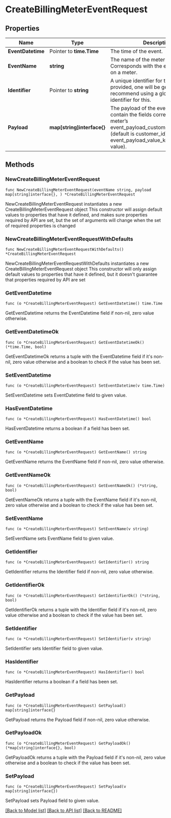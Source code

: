 # CreateBillingMeterEventRequest

## Properties

Name | Type | Description | Notes
------------ | ------------- | ------------- | -------------
**EventDatetime** | Pointer to **time.Time** | The time of the event. | [optional] 
**EventName** | **string** | The name of the meter event. Corresponds with the event_name field on a meter. | 
**Identifier** | Pointer to **string** | A unique identifier for the event. If not provided, one will be generated. We recommend using a globally unique identifier for this. | [optional] 
**Payload** | **map[string]interface{}** | The payload of the event. This must contain the fields corresponding to a meter’s event_payload_customer_mapping_key (default is customer_id) and event_payload_value_key (default is value).  | 

## Methods

### NewCreateBillingMeterEventRequest

`func NewCreateBillingMeterEventRequest(eventName string, payload map[string]interface{}, ) *CreateBillingMeterEventRequest`

NewCreateBillingMeterEventRequest instantiates a new CreateBillingMeterEventRequest object
This constructor will assign default values to properties that have it defined,
and makes sure properties required by API are set, but the set of arguments
will change when the set of required properties is changed

### NewCreateBillingMeterEventRequestWithDefaults

`func NewCreateBillingMeterEventRequestWithDefaults() *CreateBillingMeterEventRequest`

NewCreateBillingMeterEventRequestWithDefaults instantiates a new CreateBillingMeterEventRequest object
This constructor will only assign default values to properties that have it defined,
but it doesn't guarantee that properties required by API are set

### GetEventDatetime

`func (o *CreateBillingMeterEventRequest) GetEventDatetime() time.Time`

GetEventDatetime returns the EventDatetime field if non-nil, zero value otherwise.

### GetEventDatetimeOk

`func (o *CreateBillingMeterEventRequest) GetEventDatetimeOk() (*time.Time, bool)`

GetEventDatetimeOk returns a tuple with the EventDatetime field if it's non-nil, zero value otherwise
and a boolean to check if the value has been set.

### SetEventDatetime

`func (o *CreateBillingMeterEventRequest) SetEventDatetime(v time.Time)`

SetEventDatetime sets EventDatetime field to given value.

### HasEventDatetime

`func (o *CreateBillingMeterEventRequest) HasEventDatetime() bool`

HasEventDatetime returns a boolean if a field has been set.

### GetEventName

`func (o *CreateBillingMeterEventRequest) GetEventName() string`

GetEventName returns the EventName field if non-nil, zero value otherwise.

### GetEventNameOk

`func (o *CreateBillingMeterEventRequest) GetEventNameOk() (*string, bool)`

GetEventNameOk returns a tuple with the EventName field if it's non-nil, zero value otherwise
and a boolean to check if the value has been set.

### SetEventName

`func (o *CreateBillingMeterEventRequest) SetEventName(v string)`

SetEventName sets EventName field to given value.


### GetIdentifier

`func (o *CreateBillingMeterEventRequest) GetIdentifier() string`

GetIdentifier returns the Identifier field if non-nil, zero value otherwise.

### GetIdentifierOk

`func (o *CreateBillingMeterEventRequest) GetIdentifierOk() (*string, bool)`

GetIdentifierOk returns a tuple with the Identifier field if it's non-nil, zero value otherwise
and a boolean to check if the value has been set.

### SetIdentifier

`func (o *CreateBillingMeterEventRequest) SetIdentifier(v string)`

SetIdentifier sets Identifier field to given value.

### HasIdentifier

`func (o *CreateBillingMeterEventRequest) HasIdentifier() bool`

HasIdentifier returns a boolean if a field has been set.

### GetPayload

`func (o *CreateBillingMeterEventRequest) GetPayload() map[string]interface{}`

GetPayload returns the Payload field if non-nil, zero value otherwise.

### GetPayloadOk

`func (o *CreateBillingMeterEventRequest) GetPayloadOk() (*map[string]interface{}, bool)`

GetPayloadOk returns a tuple with the Payload field if it's non-nil, zero value otherwise
and a boolean to check if the value has been set.

### SetPayload

`func (o *CreateBillingMeterEventRequest) SetPayload(v map[string]interface{})`

SetPayload sets Payload field to given value.



[[Back to Model list]](../README.md#documentation-for-models) [[Back to API list]](../README.md#documentation-for-api-endpoints) [[Back to README]](../README.md)


